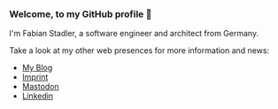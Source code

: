 ### Welcome, to my GitHub profile 👋

I'm Fabian Stadler, a software engineer and architect from Germany.

Take a look at my other web presences for more information and news:
  * <a href="https://blog.fabianstadler.com">My Blog</a>
  * <a href="https://blog.fabianstadler.com/p/imprint.html">Imprint</a>
  * <a rel="me" href="https://mastodon.fabianstadler.com/@admin">Mastodon</a>
  * <a href="https://www.linkedin.com/in/fabian-stadler-46777b229/">Linkedin</a>
